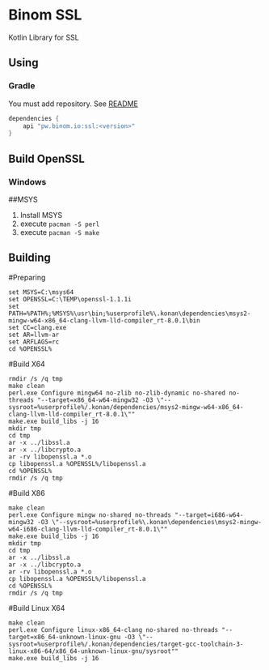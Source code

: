 # Binom SSL
Kotlin Library for SSL

## Using
### Gradle
You must add repository. See [README](../README.md)
```groovy
dependencies {
    api "pw.binom.io:ssl:<version>"
}
```


## Build OpenSSL
### Windows
##MSYS
1. Install MSYS
2. execute `pacman -S perl`
3. execute `pacman -S make`

## Building
#Preparing
```
set MSYS=C:\msys64
set OPENSSL=C:\TEMP\openssl-1.1.1i
set PATH=%PATH%;%MSYS%\usr\bin;%userprofile%\.konan\dependencies\msys2-mingw-w64-x86_64-clang-llvm-lld-compiler_rt-8.0.1\bin
set CC=clang.exe
set AR=llvm-ar
set ARFLAGS=rc
cd %OPENSSL%
```

#Build X64
```
rmdir /s /q tmp
make clean
perl.exe Configure mingw64 no-zlib no-zlib-dynamic no-shared no-threads "--target=x86_64-w64-mingw32 -O3 \"--sysroot=%userprofile%/.konan/dependencies/msys2-mingw-w64-x86_64-clang-llvm-lld-compiler_rt-8.0.1\""
make.exe build_libs -j 16
mkdir tmp
cd tmp
ar -x ../libssl.a
ar -x ../libcrypto.a
ar -rv libopenssl.a *.o
cp libopenssl.a %OPENSSL%/libopenssl.a
cd %OPENSSL%
rmdir /s /q tmp
```
#Build X86
```
make clean
perl.exe Configure mingw no-shared no-threads "--target=i686-w64-mingw32 -O3 \"--sysroot=%userprofile%\.konan\dependencies\msys2-mingw-w64-i686-clang-llvm-lld-compiler_rt-8.0.1\""
make.exe build_libs -j 16
mkdir tmp
cd tmp
ar -x ../libssl.a
ar -x ../libcrypto.a
ar -rv libopenssl.a *.o
cp libopenssl.a %OPENSSL%/libopenssl.a
cd %OPENSSL%
rmdir /s /q tmp
```

#Build Linux X64
```
make clean
perl.exe Configure linux-x86_64-clang no-shared no-threads "--target=x86_64-unknown-linux-gnu -O3 \"--sysroot=%userprofile%/.konan/dependencies/target-gcc-toolchain-3-linux-x86-64/x86_64-unknown-linux-gnu/sysroot""
make.exe build_libs -j 16
```